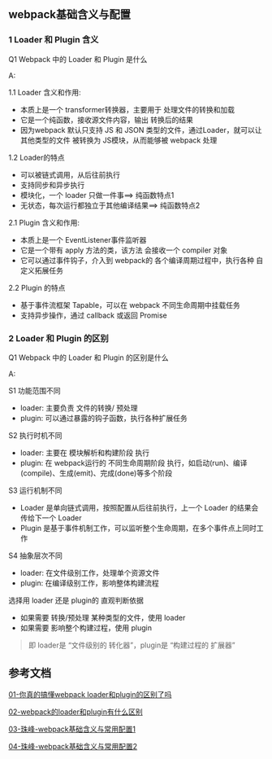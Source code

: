 ## webpack基础含义与配置

### 1 Loader 和 Plugin 含义

Q1 Webpack 中的 Loader 和 Plugin 是什么

A: 

1.1 Loader 含义和作用:
  - 本质上是一个 transformer转换器，主要用于 处理文件的转换和加载
  - 它是一个纯函数，接收源文件内容，输出 转换后的结果
  - 因为webpack 默认只支持 JS 和 JSON 类型的文件，通过Loader，就可以让其他类型的文件 被转换为 JS模块，从而能够被 webpack 处理

 
1.2 Loader的特点
  - 可以被链式调用，从后往前执行
  - 支持同步和异步执行
  - 模块化，一个 loader 只做一件事==> 纯函数特点1
  - 无状态，每次运行都独立于其他编译结果==> 纯函数特点2


2.1 Plugin 含义和作用:
  - 本质上是一个 EventListener事件监听器
  - 它是一个带有 apply 方法的类，该方法 会接收一个 compiler 对象
  - 它可以通过事件钩子，介入到 webpack的 各个编译周期过程中，执行各种 自定义拓展任务


2.2 Plugin 的特点
  - 基于事件流框架 Tapable，可以在 webpack 不同生命周期中挂载任务
  - 支持异步操作，通过 callback 或返回 Promise



### 2 Loader 和 Plugin 的区别

Q1 Webpack 中的 Loader 和 Plugin 的区别是什么

A:

S1 功能范围不同
  - loader: 主要负责 文件的转换/ 预处理
  - plugin: 可以通过暴露的钩子函数，执行各种扩展任务


S2 执行时机不同
  - loader: 主要在 模块解析和构建阶段 执行
  - plugin: 在 webpack运行的 不同生命周期阶段 执行，如启动(run)、编译(compile)、生成(emit)、完成(done)等多个阶段


S3 运行机制不同
  - Loader 是单向链式调用，按照配置从后往前执行，上一个 Loader 的结果会传给下一个 Loader
  - Plugin 是基于事件机制工作，可以监听整个生命周期，在多个事件点上同时工作


S4 抽象层次不同
  - loader: 在文件级别工作，处理单个资源文件
  - plugin: 在编译级别工作，影响整体构建流程


选择用 loader 还是 plugin的 直观判断依据
  - 如果需要 转换/预处理 某种类型的文件，使用 loader
  - 如果需要 影响整个构建过程，使用 plugin

> 即 loader是 “文件级别的 转化器”，plugin是 “构建过程的 扩展器”


## 参考文档

[01-你真的搞懂webpack loader和plugin的区别了吗](https://juejin.cn/post/7098556679242907662)

[02-webpack的loader和plugin有什么区别](https://juejin.cn/post/7411046020841259043)

[03-珠峰-webpack基础含义与常用配置1](http://www.zhufengpeixun.com/strong/html/103.1.webpack-usage.html)

[04-珠峰-webpack基础含义与常用配置2](http://www.zhufengpeixun.com/strong/html/26.webpack-1-basic.html)